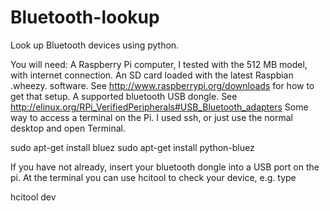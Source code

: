 Bluetooth-lookup
================

Look up Bluetooth devices using python. 


You will need:
A Raspberry Pi computer, I tested with the 512 MB model, with internet connection.
An SD card loaded with the latest Raspbian .wheezy. software. See http://www.raspberrypi.org/downloads for how to get that setup.
A supported bluetooth USB dongle. See http://elinux.org/RPi_VerifiedPeripherals#USB_Bluetooth_adapters
Some way to access a terminal on the Pi. I used ssh, or just use the normal desktop and open Terminal.


sudo apt-get install bluez
sudo apt-get install python-bluez

If you have not already, insert your bluetooth dongle into a USB port on the pi.
At the terminal you can use hcitool to check your device, e.g. type

hcitool dev

